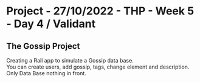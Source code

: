 # Project - 27/10/2022 - THP - Week 5 - Day 4 / Validant

## The Gossip Project

Creating a Rail app to simulate a Gossip data base.  
You can create users, add gossip, tags, change element and description.  
Only Data Base nothing in front.
